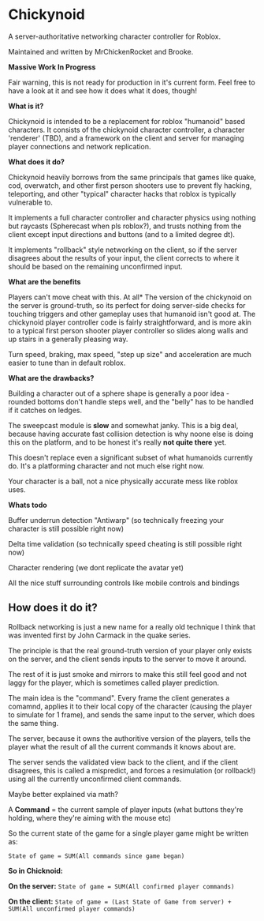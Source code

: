 # Chickynoid

A server-authoritative networking character controller for Roblox.

Maintained and written by MrChickenRocket and Brooke.


**Massive Work In Progress**

Fair warning, this is not ready for production in it's current form.
Feel free to have a look at it and see how it does what it does, though!



**What is it?**

Chickynoid is intended to be a replacement for roblox "humanoid" based characters. 
It consists of the chickynoid character controller, a character 'renderer' (TBD), and a framework on the client and server for managing player connections and network replication. 



**What does it do?**

Chickynoid heavily borrows from the same principals that games like quake, cod, overwatch, and other first person shooters use to prevent fly hacking, teleporting, and other "typical" character hacks that roblox is typically vulnerable to.

It implements a full character controller and character physics using nothing but raycasts (Spherecast when pls roblox?), and trusts nothing from the client except input directions and buttons (and to a limited degree dt).

It implements "rollback" style networking on the client, so if the server disagrees about the results of your input, the client corrects to where it should be based on the remaining unconfirmed input.



**What are the benefits**

Players can't move cheat with this. At all*
The version of the chickynoid on the server is ground-truth, so its perfect for doing server-side checks for touching triggers and other gameplay uses that humanoid isn't good at.
The chickynoid player controller code is fairly straightforward, and is more akin to a typical first person shooter player controller so slides along walls and up stairs in a generally pleasing way.

Turn speed, braking, max speed, "step up size" and acceleration are much easier to tune than in default roblox.



**What are the drawbacks?**

Building a character out of a sphere shape is generally a poor idea - rounded bottoms don't handle steps well, and the "belly" has to be handled if it catches on ledges.

The sweepcast module is **slow** and somewhat janky. This is a big deal, because having accurate fast collision detection is why noone else is doing this on the platform, and to be honest it's really **not quite there** yet.

This doesn't replace even a significant subset of what humanoids currently do. It's a platforming character and not much else right now.  

Your character is a ball, not a nice physically accurate mess like roblox uses.



**Whats todo**

Buffer underrun detection "Antiwarp" (so technically freezing your character is still possible right now)

Delta time validation (so technically speed cheating is still possible right now)

Character rendering (we dont replicate the avatar yet)

All the nice stuff surrounding controls like mobile controls and bindings



## How does it do it?

Rollback networking is just a new name for a really old technique I think that was invented first by John Carmack in the quake series.

The principle is that the real ground-truth version of your player only exists on the server, and the client sends inputs to the server to move it around.

The rest of it is just smoke and mirrors to make this still feel good and not laggy for the player, which is sometimes called player prediction.

The main idea is the "command". Every frame the client generates a comamnd, applies it to their local copy of the character (causing the player to simulate for 1 frame), and sends the same input to the server, which does the same thing.

The server, because it owns the authoritive version of the players, tells the player what the result of all the current commands it knows about are.

The server sends the validated view back to the client, and if the client disagrees, this is called a mispredict, and forces a resimulation (or rollback!) using all the currently unconfirmed client commands.

Maybe better explained via math?


A **Command** = the current sample of player inputs (what buttons they're holding, where they're aiming with the mouse etc) 

So the current state of the game for a single player game might be written as:

`State of game = SUM(All commands since game began)`


**So in Chicknoid:**



**On the server:**
`State of game = SUM(All confirmed player commands)`

**On the client:**
`State of game = (Last State of Game from server) + SUM(All unconfirmed player commands)`














